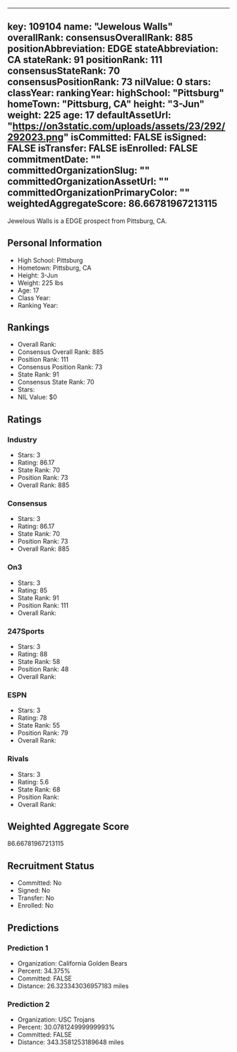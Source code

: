 ---
  key: 109104
  name: "Jewelous Walls"
  overallRank: 
  consensusOverallRank: 885
  positionAbbreviation: EDGE
  stateAbbreviation: CA
  stateRank: 91
  positionRank: 111
  consensusStateRank: 70
  consensusPositionRank: 73
  nilValue: 0
  stars: 
  classYear: 
  rankingYear: 
  highSchool: "Pittsburg"
  homeTown: "Pittsburg, CA"
  height: "3-Jun"
  weight: 225
  age: 17
  defaultAssetUrl: "https://on3static.com/uploads/assets/23/292/292023.png"
  isCommitted: FALSE
  isSigned: FALSE
  isTransfer: FALSE
  isEnrolled: FALSE
  commitmentDate: ""
  committedOrganizationSlug: ""
  committedOrganizationAssetUrl: ""
  committedOrganizationPrimaryColor: ""
  weightedAggregateScore: 86.66781967213115
  ---
  
  Jewelous Walls is a EDGE prospect from Pittsburg, CA.
  
  ## Personal Information
  - High School: Pittsburg
  - Hometown: Pittsburg, CA
  - Height: 3-Jun
  - Weight: 225 lbs
  - Age: 17
  - Class Year: 
  - Ranking Year: 
  
  ## Rankings
  - Overall Rank: 
  - Consensus Overall Rank: 885
  - Position Rank: 111
  - Consensus Position Rank: 73
  - State Rank: 91
  - Consensus State Rank: 70
  - Stars: 
  - NIL Value: $0
  
  ## Ratings
  
  ### Industry
  - Stars: 3
  - Rating: 86.17
  - State Rank: 70
  - Position Rank: 73
  - Overall Rank: 885
  
  ### Consensus
  - Stars: 3
  - Rating: 86.17
  - State Rank: 70
  - Position Rank: 73
  - Overall Rank: 885
  
  ### On3
  - Stars: 3
  - Rating: 85
  - State Rank: 91
  - Position Rank: 111
  - Overall Rank: 
  
  ### 247Sports
  - Stars: 3
  - Rating: 88
  - State Rank: 58
  - Position Rank: 48
  - Overall Rank: 
  
  ### ESPN
  - Stars: 3
  - Rating: 78
  - State Rank: 55
  - Position Rank: 79
  - Overall Rank: 
  
  ### Rivals
  - Stars: 3
  - Rating: 5.6
  - State Rank: 68
  - Position Rank: 
  - Overall Rank: 
  
  ## Weighted Aggregate Score
  86.66781967213115
  
  ## Recruitment Status
  - Committed: No
  - Signed: No
  - Transfer: No
  - Enrolled: No
  
  
  
  ## Predictions
  
  ### Prediction 1
  - Organization: California Golden Bears
  - Percent: 34.375%
  - Committed: FALSE
  - Distance: 26.323343036957183 miles
  
  ### Prediction 2
  - Organization: USC Trojans
  - Percent: 30.078124999999993%
  - Committed: FALSE
  - Distance: 343.3581253189648 miles
  